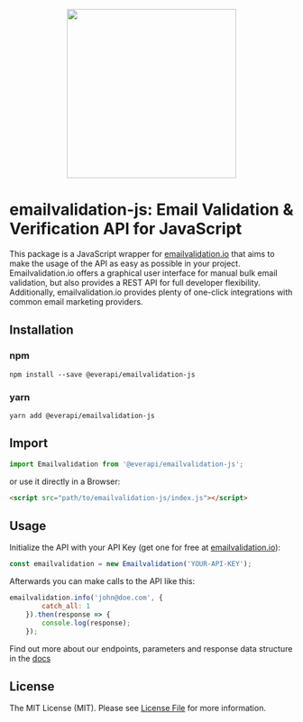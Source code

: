 <p align="center">
<img src="https://app.emailvalidation.io/img/logo/emailvalidation.png" width="300"/>
</p>

# emailvalidation-js: Email Validation & Verification API for JavaScript

This package is a JavaScript wrapper for [emailvalidation.io](https://emailvalidation.io) that aims to make the usage of the API as easy as possible in your project.
Emailvalidation.io offers a graphical user interface for manual bulk email validation, but also provides a REST API for full developer flexibility.
Additionally, emailvalidation.io provides plenty of one-click integrations with common email marketing providers.

## Installation

### npm
```shell
npm install --save @everapi/emailvalidation-js
```
### yarn
```shell
yarn add @everapi/emailvalidation-js
```

## Import

```js
import Emailvalidation from '@everapi/emailvalidation-js';
```

or use it directly in a Browser:

```html
<script src="path/to/emailvalidation-js/index.js"></script>
```

## Usage

Initialize the API with your API Key (get one for free at [emailvalidation.io]):

```js
const emailvalidation = new Emailvalidation('YOUR-API-KEY');
```

Afterwards you can make calls to the API like this:

```js
emailvalidation.info('john@doe.com', {
        catch_all: 1
    }).then(response => {
        console.log(response);
    });
```

Find out more about our endpoints, parameters and response data structure in the [docs]

## License

The MIT License (MIT). Please see [License File](LICENSE.md) for more information.

[docs]: https://emailvalidation.io/docs
[emailvalidation.io]: https://emailvalidation.io
